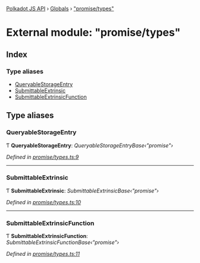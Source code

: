 [Polkadot JS API](../README.md) › [Globals](../globals.md) › ["promise/types"](_promise_types_.md)

# External module: "promise/types"

## Index

### Type aliases

* [QueryableStorageEntry](_promise_types_.md#queryablestorageentry)
* [SubmittableExtrinsic](_promise_types_.md#submittableextrinsic)
* [SubmittableExtrinsicFunction](_promise_types_.md#submittableextrinsicfunction)

## Type aliases

###  QueryableStorageEntry

Ƭ **QueryableStorageEntry**: *QueryableStorageEntryBase‹"promise"›*

*Defined in [promise/types.ts:9](https://github.com/polkadot-js/api/blob/2accd13/packages/api/src/promise/types.ts#L9)*

___

###  SubmittableExtrinsic

Ƭ **SubmittableExtrinsic**: *SubmittableExtrinsicBase‹"promise"›*

*Defined in [promise/types.ts:10](https://github.com/polkadot-js/api/blob/2accd13/packages/api/src/promise/types.ts#L10)*

___

###  SubmittableExtrinsicFunction

Ƭ **SubmittableExtrinsicFunction**: *SubmittableExtrinsicFunctionBase‹"promise"›*

*Defined in [promise/types.ts:11](https://github.com/polkadot-js/api/blob/2accd13/packages/api/src/promise/types.ts#L11)*
